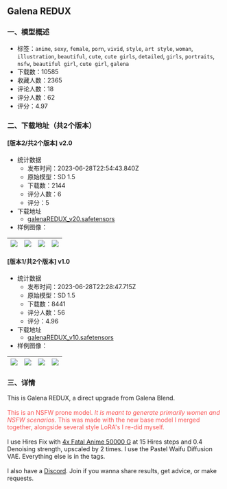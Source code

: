 ## Galena REDUX
### 一、模型概述

- 标签：`anime`, `sexy`, `female`, `porn`, `vivid`, `style`, `art style`, `woman`, `illustration`, `beautiful`, `cute`, `cute girls`, `detailed`, `girls`, `portraits`, `nsfw`, `beautiful girl`, `cute girl`, `galena`
- 下载数：10585
- 收藏人数：2365
- 评论人数：18
- 评分人数：62
- 评分：4.97

### 二、下载地址（共2个版本）

#### [版本2/共2个版本] v2.0

- 统计数据
  - 发布时间：2023-06-28T22:54:43.840Z
  - 原始模型：SD 1.5
  - 下载数：2144
  - 评分人数：6
  - 评分：5
- 下载地址
  - [galenaREDUX_v20.safetensors](https://civitai.com/api/download/models/106169)
- 样例图像：

| <img src="https://image.civitai.com/xG1nkqKTMzGDvpLrqFT7WA/f094ab3f-474d-4f82-8481-0e11cd5b52ff/width=450/1327360.jpeg" /> | <img src="https://image.civitai.com/xG1nkqKTMzGDvpLrqFT7WA/58f03f73-73dc-4108-b81d-0cd151ca3404/width=450/1327356.jpeg" /> | <img src="https://image.civitai.com/xG1nkqKTMzGDvpLrqFT7WA/b1635af2-dc50-40dd-8383-8e25becf6c9a/width=450/1327362.jpeg" /> | <img src="https://image.civitai.com/xG1nkqKTMzGDvpLrqFT7WA/1af6fe8e-f663-4099-9eb9-44b5a5bc1bd2/width=450/1327358.jpeg" /> |
| ---- | ---- | ---- | ---- |

#### [版本1/共2个版本] v1.0

- 统计数据
  - 发布时间：2023-06-28T22:28:47.715Z
  - 原始模型：SD 1.5
  - 下载数：8441
  - 评分人数：56
  - 评分：4.96
- 下载地址
  - [galenaREDUX_v10.safetensors](https://civitai.com/api/download/models/57724)
- 样例图像：

| <img src="https://image.civitai.com/xG1nkqKTMzGDvpLrqFT7WA/11a68eea-7c35-49ef-8436-9e0e7d5261f3/width=450/675534.jpeg" /> | <img src="https://image.civitai.com/xG1nkqKTMzGDvpLrqFT7WA/7e18a015-7e09-4da0-de35-9ade5fb84500/width=450/627090.jpeg" /> | <img src="https://image.civitai.com/xG1nkqKTMzGDvpLrqFT7WA/e03d0150-623b-455c-750b-50f6890b4400/width=450/627087.jpeg" /> | <img src="https://image.civitai.com/xG1nkqKTMzGDvpLrqFT7WA/dcbdb745-7f7c-4120-2ef2-aa52ce61f500/width=450/627082.jpeg" /> |
| ---- | ---- | ---- | ---- |


### 三、详情
<p>This is Galena REDUX, a direct upgrade from Galena Blend.<br /><br /><span style="color:rgb(250, 82, 82)">This is an NSFW prone model. </span><em><span style="color:#fa5252">It is meant to generate primarily women and NSFW scenarios. </span></em><span style="color:rgb(250, 82, 82)">This was made with the new base model I merged together, alongside several style LoRA's I re-did myself. </span><br /><br />I use Hires Fix with <a target="_blank" rel="ugc" href="https://mega.nz/file/wZQhgBiZ#SWkyqjzFHtnomZNpK1NGAa73rBGt7mnjn83dfVDChVg">4x Fatal Anime 50000 G</a> at 15 Hires steps and 0.4 Denoising strength, upscaled by 2 times. I use the Pastel Waifu Diffusion VAE. Everything else is in the tags.<br /><br />I also have a <a target="_blank" rel="ugc" href="https://discord.gg/g9xv69mAeB">Discord</a>. Join if you wanna share results, get advice, or make requests.</p>
